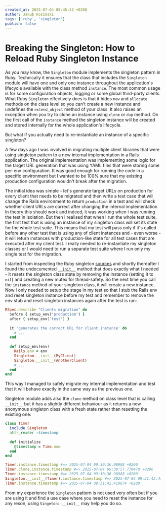 ```yaml
---
created_at: 2025-07-04 08:45:43 +0200
author: Jakub Kosiński
tags: ['ruby', 'singleton']
publish: false
---
```


# Breaking the Singleton: How to Reload Ruby Singleton Instance

As you may know, the `Singleton` module implements the singleton pattern in Ruby. Technically it ensures that the class that includes the `Singleton` module will have one and only one instance throughout the application's lifecycle available with the class method `instance`. The most common usage is for some configuration objects, logging or some global third-party clients. What Ruby `Singleton` effectively does is that it hides `new` and `allocate` methods on the class level so you can't create a new instance and undefines the `extend_object` method of your class. It also raises an exception when you try to clone an instance using `clone` or `dup` method. On the first call of the `instance` method the singleton instance will be created and stored internally for the whole application's lifecycle.

But what if you actually need to re-instantiate an instance of a specific singleton?

<!-- more -->

A few days ago I was involved in migrating multiple client libraries that were using singleton pattern to a new internal implementation in a Rails application. The original implementation was implementing some logic for the target URL generation that was using YAML files that were storing some per-env configuration. It was good enough for running the code in a specific environment but I wanted to be 100% sure that my existing production configuration wouldn't break after the migration.

The initial idea was simple - let's generate target URLs on production for every client that needs to be migrated and then write a test case that will change the Rails environment to return `production` in a test and will check whether client URLs are correct after changing the internal implementation. In theory this should work and indeed, it was working when I was running the test in isolation. But then I realised that when I run the whole test suite, the first test that is using an instance of my singleton class will set its state for the whole test suite. This means that my test will pass only if it's called before any other test that is using any of client instances and - even worse - it will return instances with production-like state for all test cases that are executed after my client test. I really needed to re-instantiate my singleton classes or I would need to run a separate test suite where I run only my single test for the migration.

I started from inspecting the Ruby singleton [sources](https://github.com/ruby/singleton/tree/master) and shortly thereafter I found the undocumented [`__init__`](https://github.com/ruby/singleton/blob/3f4e1f55f53eae16d3430761378697b3ebe5f1a4/lib/singleton.rb#L162-L168) method that does exactly what I needed - it resets the singleton class state by removing the instance (setting it to `nil`) and creating a new mutex for thread-safety. So the next time you call the `instance` method of your singleton class, it will create a new instance. Now I only needed to setup the stage in my test so that I stub the Rails env and reset singleton instance before my test and remember to remove the env stub and reset singleton instances again after the test is run:

```ruby
RSpec.describe "Clients migration" do
  before { setup_env('production') }
  after { setup_env('test') }
  
  it 'generates the correct URL for client instance' do
    # ...
  end
  
  def setup_env(env)
    Rails.env = env
    Singleton.__init__(MyClient)
    Singleton.__init__(AnotherClient)
    # ...
  end
end
```

This way I managed to safely migrate my internal implementation and test that it will behave exactly in the same way as the previous one.

Singleton module adds also the `clone` method on class level that is calling `__init__` but it has a slightly different behaviour as it returns a new anonymous singleton class with a fresh state rather than resetting the existing one:

```ruby
class Timer
  include Singleton
  attr_reader :timestamp
  
  def initialize
    @timestamp = Time.now
  end
end

Timer.instance.timestamp #=> 2025-07-04 09:30:36.98988 +0200
Timer.clone.instance.timestamp #=> 2025-07-04 09:30:57.770478 +0200
Timer.instance.timestamp #=> 2025-07-04 09:30:36.98988 +0200
Singleton.__init__(Timer).instance.timestamp #=> 2025-07-04 09:31:42.419874 +0200
Timer.instance.timestamp #=> 2025-07-04 09:31:42.419874 +0200
```

From my experience the `Singleton` pattern is not used very often but if you are using it and find a use case where you need to reset the instance for any reson, using `Singeton::__init__` may help you do so.
